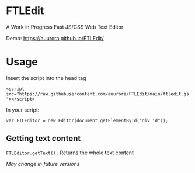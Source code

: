 # FTLEdit
A Work in Progress Fast JS/CSS Web Text Editor

Demo: https://auurora.github.io/FTLEdit/

# Usage
Insert the script into the head tag

`<script src="https://raw.githubusercontent.com/auurora/FTLEdit/main/ftledit.js"></script>`

In your script:

`var FTLEditor = new Editor(document.getElementById("div id"));`

## Getting text content

`FTLEditor.getText();` Returns the whole text content

*May change in future versions*

